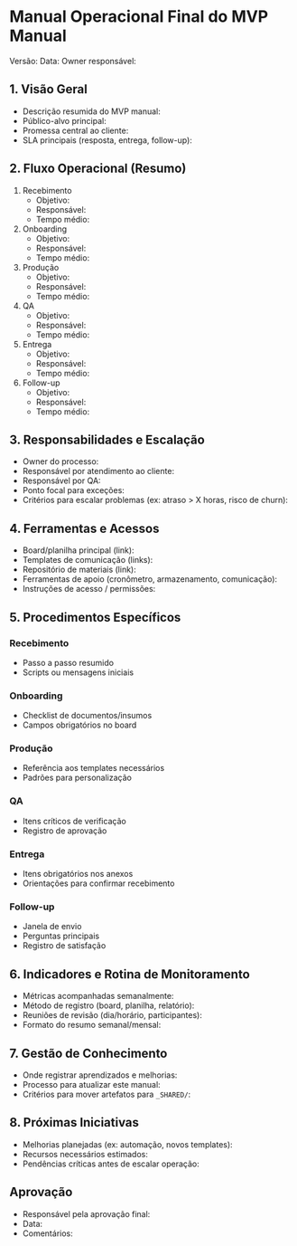 # Manual Operacional Final do MVP Manual

Versão:
Data:
Owner responsável:

## 1. Visão Geral

- Descrição resumida do MVP manual:
- Público-alvo principal:
- Promessa central ao cliente:
- SLA principais (resposta, entrega, follow-up):

## 2. Fluxo Operacional (Resumo)

1. Recebimento
   - Objetivo:
   - Responsável:
   - Tempo médio:
2. Onboarding
   - Objetivo:
   - Responsável:
   - Tempo médio:
3. Produção
   - Objetivo:
   - Responsável:
   - Tempo médio:
4. QA
   - Objetivo:
   - Responsável:
   - Tempo médio:
5. Entrega
   - Objetivo:
   - Responsável:
   - Tempo médio:
6. Follow-up
   - Objetivo:
   - Responsável:
   - Tempo médio:

## 3. Responsabilidades e Escalação

- Owner do processo:
- Responsável por atendimento ao cliente:
- Responsável por QA:
- Ponto focal para exceções:
- Critérios para escalar problemas (ex: atraso > X horas, risco de churn):

## 4. Ferramentas e Acessos

- Board/planilha principal (link):
- Templates de comunicação (links):
- Repositório de materiais (link):
- Ferramentas de apoio (cronômetro, armazenamento, comunicação):
- Instruções de acesso / permissões:

## 5. Procedimentos Específicos

### Recebimento
- Passo a passo resumido
- Scripts ou mensagens iniciais

### Onboarding
- Checklist de documentos/insumos
- Campos obrigatórios no board

### Produção
- Referência aos templates necessários
- Padrões para personalização

### QA
- Itens críticos de verificação
- Registro de aprovação

### Entrega
- Itens obrigatórios nos anexos
- Orientações para confirmar recebimento

### Follow-up
- Janela de envio
- Perguntas principais
- Registro de satisfação

## 6. Indicadores e Rotina de Monitoramento

- Métricas acompanhadas semanalmente:
- Método de registro (board, planilha, relatório):
- Reuniões de revisão (dia/horário, participantes):
- Formato do resumo semanal/mensal:

## 7. Gestão de Conhecimento

- Onde registrar aprendizados e melhorias:
- Processo para atualizar este manual:
- Critérios para mover artefatos para `_SHARED/`:

## 8. Próximas Iniciativas

- Melhorias planejadas (ex: automação, novos templates):
- Recursos necessários estimados:
- Pendências críticas antes de escalar operação:

## Aprovação

- Responsável pela aprovação final:
- Data:
- Comentários:
